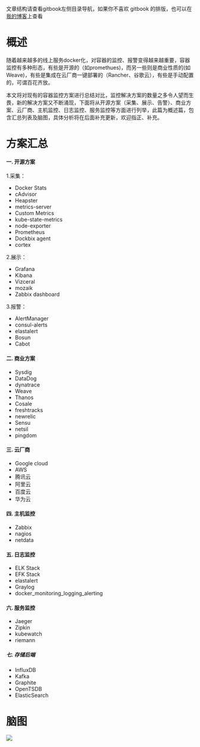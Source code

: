 
文章结构请查看gitbook左侧目录导航，如果你不喜欢 gitbook 的排版，也可以在[我的博客](http://www.xuyasong.com/?page_id=1827)上查看

# 概述

  随着越来越多的线上服务docker化，对容器的监控、报警变得越来越重要，容器监控有多种形态，有些是开源的（如promethues)，而另一些则是商业性质的(如Weave)，有些是集成在云厂商一键部署的（Rancher、谷歌云），有些是手动配置的，可谓百花齐放。
  
  本文将对现有的容器监控方案进行总结对比，监控解决方案的数量之多令人望而生畏，新的解决方案又不断涌现，下面将从开源方案（采集、展示、告警）、商业方案、云厂商、主机监控、日志监控、服务监控等方面进行列举，此篇为概述篇，包含汇总列表及脑图，具体分析将在后面补充更新，欢迎指正、补充。

# 方案汇总
  
#### 一. 开源方案

1.采集：

* Docker Stats
* cAdvisor
* Heapster
* metrics-server
* Custom Metrics
* kube-state-metrics
* node-exporter
* Prometheus
* Dockbix agent
* cortex

2.展示：

* Grafana
* Kibana
* Vizceral
* mozaik
* Zabbix dashboard

3.报警：

* AlertManager
* consul-alerts
* elastalert
* Bosun
* Cabot

#### 二. 商业方案

* Sysdig
* DataDog
* dynatrace
* Weave
* Thanos
* Cosale
* freshtracks
* newrelic
* Sensu
* netsil
* pingdom
    
#### 三. 云厂商

* Google cloud
* AWS
* 腾讯云
* 阿里云
* 百度云
* 华为云

#### 四. 主机监控

* Zabbix
* nagios
* netdata

#### 五. 日志监控

* ELK Stack
* EFK Stack
* elastalert
* Graylog
* docker_monitoring_logging_alerting

#### 六. 服务监控

* 	Jaeger
* 	Zipkin
* 	kubewatch
* 	riemann
    
##### 七. 存储后端

* 	InfluxDB
* 	Kafka
* 	Graphite
* 	OpenTSDB
* 	ElasticSearch
  
# 脑图
![](http://www.xuyasong.com/wp-content/uploads/2019/01/26dc8b2a26b9a9a8604f817ed9876054-1.png)
